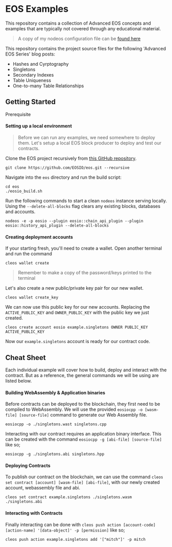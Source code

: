 # EOS Examples
This repository contains a collection of Advanced EOS concepts and examples that are typically not covered through any educational material.

> A copy of my nodeos configuration file can be [found here](https://gist.github.com/MitchPierias/647596cacb3d33abc4f70f58bfd174a2)

This repository contains the project source files for the following 'Advanced EOS Series' blog posts:
- Hashes and Cyrptography
- Singletons
- Secondary Indexes
- Table Uniqueness
- One-to-many Table Relationships

## Getting Started

Prerequisite
#### Setting up a local environment
> Before we can run any examples, we need somewhere to deploy them. Let's setup a local EOS block producer to deploy and test our contracts.

Clone the EOS project recursively from [this GitHub repository](https://github.com/EOSIO/eos).
```
git clone https://github.com/EOSIO/eos.git --recursive
```
Navigate into the `eos` directory and run the build script:
```
cd eos
./eosio_build.sh
```
Run the following commands to start a clean `nodeos` instance serving locally. Using the `--delete-all-blocks` flag clears any existing blocks, databases and accounts.
```
nodeos -e -p eosio --plugin eosio::chain_api_plugin --plugin eosio::history_api_plugin --delete-all-blocks
```

#### Creating deployment accounts
If your starting fresh, you'll need to create a wallet. Open another terminal and run the command
```
cleos wallet create
```
> Remember to make a copy of the password/keys printed to the terminal

Let's also create a new public/private key pair for our new wallet.

```
cleos wallet create_key
```

We can now use this public key for our new accounts. Replacing the `ACTIVE_PUBLIC_KEY` and `OWNER_PUBLIC_KEY` with the public key we just created.
```
cleos create account eosio example.singletons OWNER PUBLIC_KEY ACTIVE_PUBLIC_KEY
```
Now our `example.singletons` account is ready for our contract code.

## Cheat Sheet
Each individual example will cover how to build, deploy and interact with the contract. But as a reference, the general commands we will be using are listed below.

#### Building WebAssembly & Application binaries
Before contracts can be deployed to the blockchain, they first need to be compiled to WebAssembly. We will use the provided `eosiocpp -o [wasm-file] [source-file]` command to generate our Web Assembly file.
```
eosiocpp -o ./singletons.wast singletons.cpp
```
Interacting with our contract requires an application binary interface. This can be created with the command `eosiocpp -g [abi-file] [source-file]` like so;
```
eosiocpp -g ./singletons.abi singletons.hpp
```
#### Deploying Contracts
To publish our contract on the blockchain, we can use the command `cleos set contract [account] [wasm-file] [abi-file]`, with our newly created account, webassembly file and abi.
```
cleos set contract example.singletons ./singletons.wasm ./singletons.abi
```

#### Interacting with Contracts
Finally interacting can be done with `cleos push action [account-code] [action-name] '[data-object]' -p [permission]` like so;
```
cleos push action example.singletons add '["mitch"]' -p mitch
```